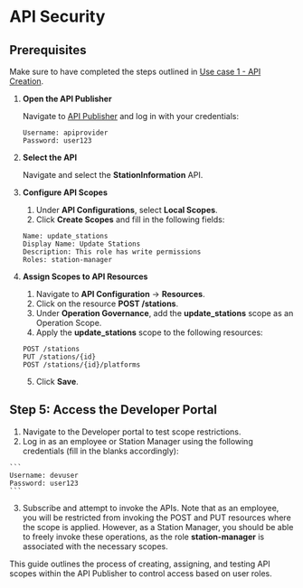 # API Security

## Prerequisites

Make sure to have completed the steps outlined in [Use case 1 - API Creation](../Use%20case%201%20-%20API%20Creation/README.md).

1. **Open the API Publisher**

   Navigate to [API Publisher](https://localhost:9443/publisher) and log in with your credentials:

   ```
   Username: apiprovider
   Password: user123
   ```

2. **Select the API**

   Navigate and select the **StationInformation** API.

3. **Configure API Scopes**

   1. Under **API Configurations**, select **Local Scopes**.
   2. Click **Create Scopes** and fill in the following fields:

   ```
   Name: update_stations
   Display Name: Update Stations
   Description: This role has write permissions
   Roles: station-manager
   ```

4. **Assign Scopes to API Resources**

   1. Navigate to **API Configuration** → **Resources**.
   2. Click on the resource **POST /stations**.
   3. Under **Operation Governance**, add the **update_stations** scope as an Operation Scope.
   4. Apply the **update_stations** scope to the following resources:

   ```
   POST /stations
   PUT /stations/{id}
   POST /stations/{id}/platforms
   ```

   5. Click **Save**.

## Step 5: Access the Developer Portal

   1. Navigate to the Developer portal to test scope restrictions.
   2. Log in as an employee or Station Manager using the following credentials (fill in the blanks accordingly):

    ```
    Username: devuser
    Password: user123
    ```

   3. Subscribe and attempt to invoke the APIs. Note that as an employee, you will be restricted from invoking the POST and PUT resources where the scope is applied. However, as a Station Manager, you should be able to freely invoke these operations, as the role **station-manager** is associated with the necessary scopes.

This guide outlines the process of creating, assigning, and testing API scopes within the API Publisher to control access based on user roles.
